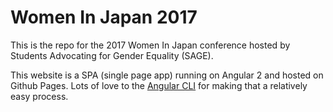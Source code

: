 # Women In Japan 2017

This is the repo for the 2017 Women In Japan conference hosted by Students Advocating for Gender Equality (SAGE).

This website is a SPA (single page app) running on Angular 2 and hosted on Github Pages. Lots of love to the [Angular CLI](https://github.com/angular-buch/angular-cli-ghpages) for making that a relatively easy process. 
